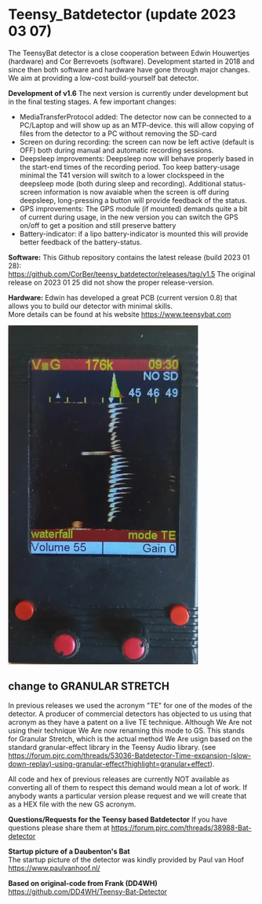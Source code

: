 # Teensy_Batdetector  (update 2023 03 07)
The TeensyBat detector is a close cooperation between Edwin Houwertjes (hardware) and Cor Berrevoets (software). Development started in 2018 and since then both software and hardware have gone through major changes. We aim at providing a low-cost build-yourself bat detector.

<b>Development of v1.6</b>
The next version is currently under development but in the final testing stages. A few important changes:
- MediaTransferProtocol added: The detector now can be connected to a PC/Laptop and will show up as an MTP-device.
this will allow copying of files from the detector to a PC without removing the SD-card
- Screen on during recording: the screen can now be left active (default is OFF) both during manual and automatic recording sessions. 
- Deepsleep improvements: Deepsleep now will behave properly based in the start-end times of the recording period. Too keep battery-usage minimal the T41 version will switch to a lower clockspeed in the deepsleep mode (both during sleep and recording). Additional status-screen information is now avaiable when the screen is off during deepsleep, long-pressing a button will provide feedback of the status.
- GPS improvements: The GPS module (if mounted) demands quite a bit of current during usage, in the new version you can switch the GPS on/off to get a position and still preserve battery
- Battery-indicator: if a lipo battery-indicator is mounted this will provide better feedback of the battery-status.  

<b>Software:</b>
This Github repository contains the latest release (build 2023 01 28):<br>
https://github.com/CorBer/teensy_batdetector/releases/tag/v1.5
The original release on 2023 01 25 did not show the proper release-version.  

<b>Hardware:</b>
Edwin has developed a great PCB (current version 0.8) that allows you to build our detector with minimal skills. <br>More details can be found at his website https://www.teensybat.com

![](images/Teensybat.png?raw=true)

## <b>change to GRANULAR STRETCH</b>
In previous releases we used the acronym "TE" for one of the modes of the detector. A producer of commercial detectors has objected to us using that acronym as they have a patent on a live TE technique. Although We Are not using their technique We Are now renaming this mode to GS. This stands for Granular Stretch, which is the actual method We Are usign based on the standard granular-effect library in the Teensy Audio library. (see https://forum.pjrc.com/threads/53036-Batdetector-Time-expansion-(slow-down-replay)-using-granular-effect?highlight=granular+effect).

All code and hex of previous releases are currently NOT available  as converting all of them to respect this demand would mean a lot of work. If anybody wants a particular version please request and we will create that as a HEX file with the new GS acronym.

<b>Questions/Requests for the Teensy based Batdetector</b>
If you have questions please share them at 
https://forum.pjrc.com/threads/38988-Bat-detector


<b>Startup picture of a Daubenton's Bat </b><br>
The startup picture of the detector was kindly provided by Paul van Hoof https://www.paulvanhoof.nl/

<b>Based on original-code from Frank (DD4WH)</b>
https://github.com/DD4WH/Teensy-Bat-Detector 
<br>

